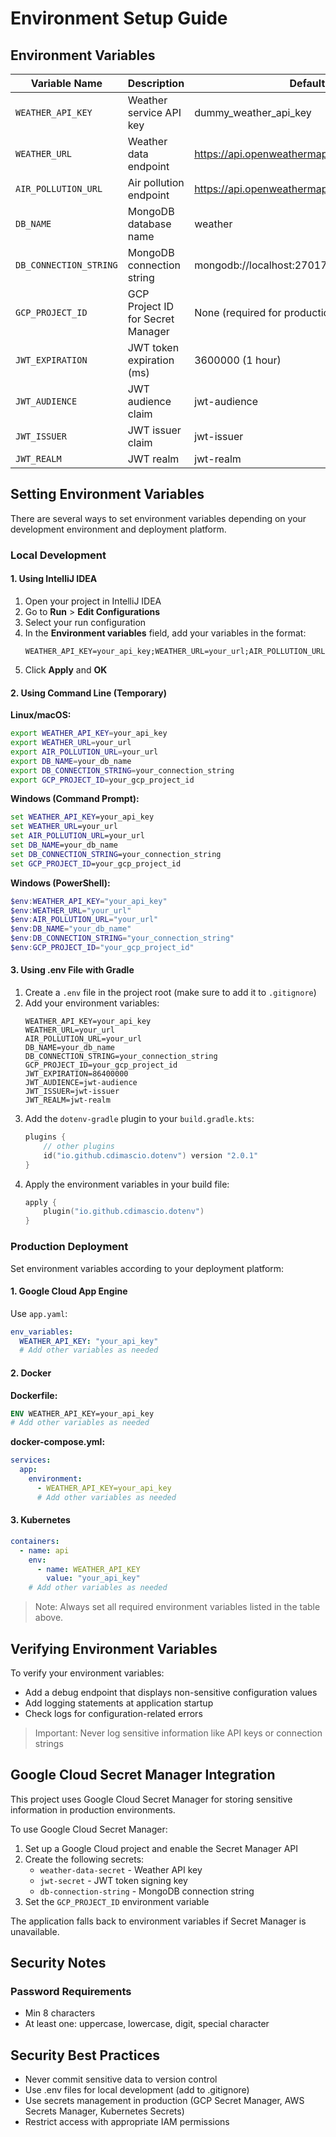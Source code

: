 # Environment Setup Guide

## Environment Variables

| Variable Name          | Description                       | Default Value                                         |
|------------------------|-----------------------------------|-------------------------------------------------------|
| `WEATHER_API_KEY`      | Weather service API key           | dummy_weather_api_key                                 |
| `WEATHER_URL`          | Weather data endpoint             | https://api.openweathermap.org/data/3.0/onecall       |
| `AIR_POLLUTION_URL`    | Air pollution endpoint            | https://api.openweathermap.org/data/2.5/air_pollution |
| `DB_NAME`              | MongoDB database name             | weather                                               |
| `DB_CONNECTION_STRING` | MongoDB connection string         | mongodb://localhost:27017                             |
| `GCP_PROJECT_ID`       | GCP Project ID for Secret Manager | None (required for production)                        |
| `JWT_EXPIRATION`       | JWT token expiration (ms)         | 3600000 (1 hour)                                      |
| `JWT_AUDIENCE`         | JWT audience claim                | jwt-audience                                          |
| `JWT_ISSUER`           | JWT issuer claim                  | jwt-issuer                                            |
| `JWT_REALM`            | JWT realm                         | jwt-realm                                             |

## Setting Environment Variables

There are several ways to set environment variables depending on your development environment and
deployment platform.

### Local Development

#### 1. Using IntelliJ IDEA

1. Open your project in IntelliJ IDEA
2. Go to **Run** > **Edit Configurations**
3. Select your run configuration
4. In the **Environment variables** field, add your variables in the format:
   ```
   WEATHER_API_KEY=your_api_key;WEATHER_URL=your_url;AIR_POLLUTION_URL=your_url;DB_NAME=your_db_name;DB_CONNECTION_STRING=your_connection_string;GCP_PROJECT_ID=your_gcp_project_id
   ```
5. Click **Apply** and **OK**

#### 2. Using Command Line (Temporary)

**Linux/macOS:**

```bash
export WEATHER_API_KEY=your_api_key
export WEATHER_URL=your_url
export AIR_POLLUTION_URL=your_url
export DB_NAME=your_db_name
export DB_CONNECTION_STRING=your_connection_string
export GCP_PROJECT_ID=your_gcp_project_id
```

**Windows (Command Prompt):**

```cmd
set WEATHER_API_KEY=your_api_key
set WEATHER_URL=your_url
set AIR_POLLUTION_URL=your_url
set DB_NAME=your_db_name
set DB_CONNECTION_STRING=your_connection_string
set GCP_PROJECT_ID=your_gcp_project_id
```

**Windows (PowerShell):**

```powershell
$env:WEATHER_API_KEY="your_api_key"
$env:WEATHER_URL="your_url"
$env:AIR_POLLUTION_URL="your_url"
$env:DB_NAME="your_db_name"
$env:DB_CONNECTION_STRING="your_connection_string"
$env:GCP_PROJECT_ID="your_gcp_project_id"
```

#### 3. Using .env File with Gradle

1. Create a `.env` file in the project root (make sure to add it to `.gitignore`)
2. Add your environment variables:
   ```
   WEATHER_API_KEY=your_api_key
   WEATHER_URL=your_url
   AIR_POLLUTION_URL=your_url
   DB_NAME=your_db_name
   DB_CONNECTION_STRING=your_connection_string
   GCP_PROJECT_ID=your_gcp_project_id
   JWT_EXPIRATION=86400000
   JWT_AUDIENCE=jwt-audience
   JWT_ISSUER=jwt-issuer
   JWT_REALM=jwt-realm
   ```
3. Add the `dotenv-gradle` plugin to your `build.gradle.kts`:
   ```kotlin
   plugins {
       // other plugins
       id("io.github.cdimascio.dotenv") version "2.0.1"
   }
   ```
4. Apply the environment variables in your build file:
   ```kotlin
   apply {
       plugin("io.github.cdimascio.dotenv")
   }
   ```

### Production Deployment

Set environment variables according to your deployment platform:

#### 1. Google Cloud App Engine

Use `app.yaml`:

```yaml
env_variables:
  WEATHER_API_KEY: "your_api_key"
  # Add other variables as needed
```

#### 2. Docker

**Dockerfile:**

```dockerfile
ENV WEATHER_API_KEY=your_api_key
# Add other variables as needed
```

**docker-compose.yml:**

```yaml
services:
  app:
    environment:
      - WEATHER_API_KEY=your_api_key
      # Add other variables as needed
```

#### 3. Kubernetes

```yaml
containers:
  - name: api
    env:
      - name: WEATHER_API_KEY
        value: "your_api_key"
    # Add other variables as needed
```

> Note: Always set all required environment variables listed in the table above.

## Verifying Environment Variables

To verify your environment variables:

- Add a debug endpoint that displays non-sensitive configuration values
- Add logging statements at application startup
- Check logs for configuration-related errors

> Important: Never log sensitive information like API keys or connection strings

## Google Cloud Secret Manager Integration

This project uses Google Cloud Secret Manager for storing sensitive information in production
environments.

To use Google Cloud Secret Manager:

1. Set up a Google Cloud project and enable the Secret Manager API
2. Create the following secrets:
    - `weather-data-secret` - Weather API key
    - `jwt-secret` - JWT token signing key
    - `db-connection-string` - MongoDB connection string
3. Set the `GCP_PROJECT_ID` environment variable

The application falls back to environment variables if Secret Manager is unavailable.

## Security Notes

### Password Requirements

- Min 8 characters
- At least one: uppercase, lowercase, digit, special character

## Security Best Practices

- Never commit sensitive data to version control
- Use .env files for local development (add to .gitignore)
- Use secrets management in production (GCP Secret Manager, AWS Secrets Manager, Kubernetes Secrets)
- Restrict access with appropriate IAM permissions